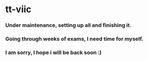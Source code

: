 # tt-viic

### Under maintenance, setting up all and finishing it.

### Going through weeks of exams, I need time for myself.
### I am sorry, I hope i will be back soon  :)
